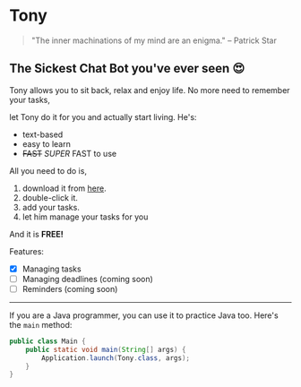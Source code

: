 # Tony
> "The inner machinations of my mind are an enigma." – Patrick Star
## The Sickest Chat Bot you've ever seen :heart_eyes:

Tony allows you to sit back, relax and enjoy life. No more need to remember your tasks,

let Tony do it for you and actually start living. He's:
* text-based
* easy to learn
* ~~FAST~~ *SUPER* FAST to use

All you need to do is,
1. download it from [here](https://github.com/dwangwk/ip/releases/tag/A-Jar/).
1. double-click it.
1. add your tasks.
1. let him manage your tasks for you

And it is **FREE!**

Features:

- [x] Managing tasks
- [ ] Managing deadlines (coming soon)
- [ ] Reminders (coming soon)

---

If you are a Java programmer, you can use it to practice Java too. Here's the `main` method:

```java
public class Main {
    public static void main(String[] args) {
        Application.launch(Tony.class, args);
    }
}

```

